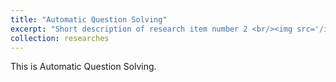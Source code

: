 ```yaml
---
title: "Automatic Question Solving"
excerpt: "Short description of research item number 2 <br/><img src='/images/question_solving.png' align='center' width='80%'>"
collection: researches
---
```


This is Automatic Question Solving. 
